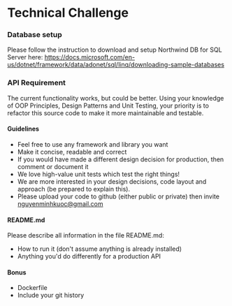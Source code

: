 ﻿
# Technical Challenge

### Database setup
Please follow the instruction to download and setup Northwind DB for SQL Server here:
https://docs.microsoft.com/en-us/dotnet/framework/data/adonet/sql/linq/downloading-sample-databases

### API Requirement
The current functionality works, but could be better. Using your knowledge of OOP Principles, Design Patterns and Unit Testing, your priority is to refactor this source code to make it more maintainable and testable.

#### Guidelines
- Feel free to use any framework and library you want
- Make it concise, readable and correct
- If you would have made a different design decision for production, then comment or document it
- We love high-value unit tests which test the right things!
- We are more interested in your design decisions, code layout and approach (be prepared to explain this).
- Please upload your code to github (either public or private) then invite [nguyenminhkuoc@gmail.com]()

#### README.md
Please describe all information in the file README.md:
- How to run it (don't assume anything is already installed)
- Anything you'd do differently for a production API

#### Bonus
- Dockerfile
- Include your git history
